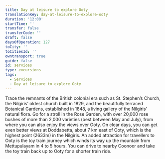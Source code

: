 ```yaml
---
title: Day at leisure to explore Ooty
translationKey: day-at-leisure-to-explore-ooty
duration: '12:00'
startTime: ''
transfer: false
transferCode: ''
draft: false
daysOfOperation: 127
toCity: ''
toCitiesId: ''
owntransport: true
guide: false
id: services
type: excursions
tags:
  - Services
  - Day at leisure to explore Ooty
---
```

Trace the remnants of the British colonial era such as St. Stephen’s Church, the Nilgiris’ oldest church built in 1829, and the beautifully terraced Botanical Gardens, established in 1848, a living gallery of the Nilgiris’ natural flora.     Go for a stroll in the Rose Garden, with over 20,000 rose bushes of more than 2,000 varieties (best between May and July), from where you can also enjoy the views over Ooty.  On clear days, you can get even better views at Doddabetta, about 7 km east of Ooty, which is the highest point (2633m) in the Nilgiris.    An added attraction for travellers to Ooty is the toy train journey which winds its way up the mountain from Mettupulayam in 4 to 5 hours. You can drive to nearby Coonoor and take the toy train back up to Ooty for a shorter train ride.